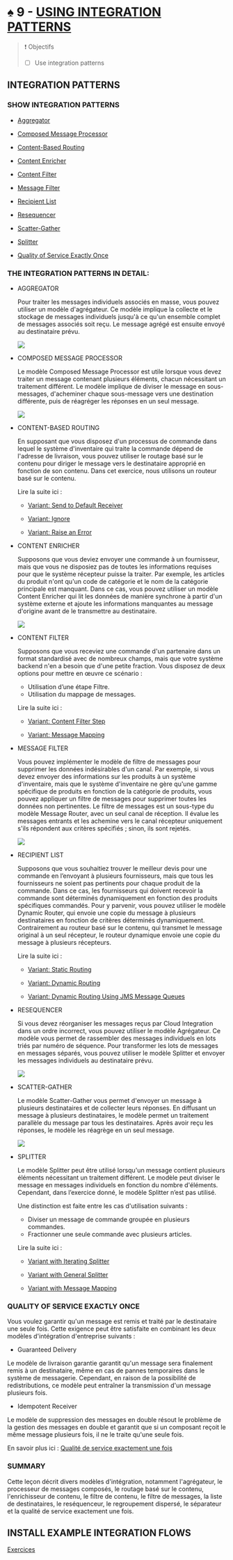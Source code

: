# ♠ 9 - [USING INTEGRATION PATTERNS](https://learning.sap.com/learning-journeys/developing-with-sap-integration-suite/using-adapter-inbound-security_cae0d690-8bda-4fc5-a45f-7b24b2134d26)

> :exclamation: Objectifs
>
> - [ ] Use integration patterns

## INTEGRATION PATTERNS

### SHOW INTEGRATION PATTERNS

- [Aggregator](https://help.sap.com/docs/CLOUD_INTEGRATION/368c481cd6954bdfa5d0435479fd4eaf/5f5e01bfa534465eab55c8751f72a5bc.html?locale=en-US)

- [Composed Message Processor](https://help.sap.com/docs/CLOUD_INTEGRATION/368c481cd6954bdfa5d0435479fd4eaf/353a11956dbc43d8a6146330e16680e4.html?locale=en-US)

- [Content-Based Routing](https://help.sap.com/docs/CLOUD_INTEGRATION/368c481cd6954bdfa5d0435479fd4eaf/90f35f3d4fa740a28c49ab2b85940609.html?locale=en-US)

- [Content Enricher](https://help.sap.com/docs/CLOUD_INTEGRATION/368c481cd6954bdfa5d0435479fd4eaf/0e7ba7fc4d4b4f47ab84ad6ce0d1a8ec.html?locale=en-US)

- [Content Filter](https://help.sap.com/docs/CLOUD_INTEGRATION/368c481cd6954bdfa5d0435479fd4eaf/6fd4a865c9f3456ea452e6b3da4715f6.html?locale=en-US)

- [Message Filter](https://help.sap.com/docs/CLOUD_INTEGRATION/368c481cd6954bdfa5d0435479fd4eaf/bd523460894744a8be6b7bbe3351f795.html?locale=en-US)

- [Recipient List](https://help.sap.com/docs/CLOUD_INTEGRATION/368c481cd6954bdfa5d0435479fd4eaf/06594b982e86462ab371993fb66c3a37.html?locale=en-US)

- [Resequencer](https://help.sap.com/docs/CLOUD_INTEGRATION/368c481cd6954bdfa5d0435479fd4eaf/068cfc7cdaf54d71a51726dff203da5b.html?locale=en-US)

- [Scatter-Gather](https://help.sap.com/docs/CLOUD_INTEGRATION/368c481cd6954bdfa5d0435479fd4eaf/987eef23b2544f79b500b4e6e3bb4616.html?locale=en-US)

- [Splitter](https://help.sap.com/docs/CLOUD_INTEGRATION/368c481cd6954bdfa5d0435479fd4eaf/4b475eaac3de4ef1a9f434fd13cbb709.html?locale=en-US)

- [Quality of Service Exactly Once](https://help.sap.com/docs/CLOUD_INTEGRATION/368c481cd6954bdfa5d0435479fd4eaf/f96cf276c37d424f9a5b3e63778cf0ae.html?locale=en-US)

### THE INTEGRATION PATTERNS IN DETAIL:

- AGGREGATOR

  Pour traiter les messages individuels associés en masse, vous pouvez utiliser un modèle d'agrégateur. Ce modèle implique la collecte et le stockage de messages individuels jusqu'à ce qu'un ensemble complet de messages associés soit reçu. Le message agrégé est ensuite envoyé au destinataire prévu.

  ![](./RESSOURCES/CLD900_20_U5L9_001_scr.png)

- COMPOSED MESSAGE PROCESSOR

  Le modèle Composed Message Processor est utile lorsque vous devez traiter un message contenant plusieurs éléments, chacun nécessitant un traitement différent. Le modèle implique de diviser le message en sous-messages, d'acheminer chaque sous-message vers une destination différente, puis de réagréger les réponses en un seul message.

  ![](./RESSOURCES/CLD900_20_U5L9_002_scr.png)

- CONTENT-BASED ROUTING

  En supposant que vous disposez d'un processus de commande dans lequel le système d'inventaire qui traite la commande dépend de l'adresse de livraison, vous pouvez utiliser le routage basé sur le contenu pour diriger le message vers le destinataire approprié en fonction de son contenu. Dans cet exercice, nous utilisons un routeur basé sur le contenu.

  Lire la suite ici :

  - [Variant: Send to Default Receiver](https://help.sap.com/docs/CLOUD_INTEGRATION/368c481cd6954bdfa5d0435479fd4eaf/7ba1864526814e72adef9c96f79d319f.html?locale=en-US)

  - [Variant: Ignore](https://help.sap.com/docs/CLOUD_INTEGRATION/368c481cd6954bdfa5d0435479fd4eaf/4998bd8aaed349c188a170e8d4eb7b63.html?locale=en-US)

  - [Variant: Raise an Error](https://help.sap.com/docs/CLOUD_INTEGRATION/368c481cd6954bdfa5d0435479fd4eaf/b1148e9eeb724c9aafa6ca25bc3c03f4.html?locale=en-US)

- CONTENT ENRICHER

  Supposons que vous deviez envoyer une commande à un fournisseur, mais que vous ne disposiez pas de toutes les informations requises pour que le système récepteur puisse la traiter. Par exemple, les articles du produit n'ont qu'un code de catégorie et le nom de la catégorie principale est manquant. Dans ce cas, vous pouvez utiliser un modèle Content Enricher qui lit les données de manière synchrone à partir d'un système externe et ajoute les informations manquantes au message d'origine avant de le transmettre au destinataire.

  ![](./RESSOURCES/CLD900_20_U5L9_003_scr.png)

- CONTENT FILTER

  Supposons que vous receviez une commande d'un partenaire dans un format standardisé avec de nombreux champs, mais que votre système backend n'en a besoin que d'une petite fraction. Vous disposez de deux options pour mettre en œuvre ce scénario :

  - Utilisation d’une étape Filtre.
  - Utilisation du mappage de messages.

  Lire la suite ici :

  - [Variant: Content Filter Step](https://help.sap.com/docs/CLOUD_INTEGRATION/368c481cd6954bdfa5d0435479fd4eaf/239d8f86f2e64a3c998b4c2d8ede52ce.html?locale=en-US)

  - [Variant: Message Mapping](https://help.sap.com/docs/CLOUD_INTEGRATION/368c481cd6954bdfa5d0435479fd4eaf/85571e200d514723a9e4b552db2ccf7a.html?locale=en-US)

- MESSAGE FILTER

  Vous pouvez implémenter le modèle de filtre de messages pour supprimer les données indésirables d'un canal. Par exemple, si vous devez envoyer des informations sur les produits à un système d'inventaire, mais que le système d'inventaire ne gère qu'une gamme spécifique de produits en fonction de la catégorie de produits, vous pouvez appliquer un filtre de messages pour supprimer toutes les données non pertinentes. Le filtre de messages est un sous-type du modèle Message Router, avec un seul canal de réception. Il évalue les messages entrants et les achemine vers le canal récepteur uniquement s'ils répondent aux critères spécifiés ; sinon, ils sont rejetés.

  ![](./RESSOURCES/CLD900_20_U5L9_004_scr.png)

- RECIPIENT LIST

  Supposons que vous souhaitiez trouver le meilleur devis pour une commande en l’envoyant à plusieurs fournisseurs, mais que tous les fournisseurs ne soient pas pertinents pour chaque produit de la commande. Dans ce cas, les fournisseurs qui doivent recevoir la commande sont déterminés dynamiquement en fonction des produits spécifiques commandés. Pour y parvenir, vous pouvez utiliser le modèle Dynamic Router, qui envoie une copie du message à plusieurs destinataires en fonction de critères déterminés dynamiquement. Contrairement au routeur basé sur le contenu, qui transmet le message original à un seul récepteur, le routeur dynamique envoie une copie du message à plusieurs récepteurs.

  Lire la suite ici :

  - [Variant: Static Routing](https://help.sap.com/docs/CLOUD_INTEGRATION/368c481cd6954bdfa5d0435479fd4eaf/b71529f0cf714cc4abda84bf607277b5.html?locale=en-US)

  - [Variant: Dynamic Routing](https://help.sap.com/docs/CLOUD_INTEGRATION/368c481cd6954bdfa5d0435479fd4eaf/d241c776e0e84368b4e37546377c5ec6.html?locale=en-US)

  - [Variant: Dynamic Routing Using JMS Message Queues](https://help.sap.com/docs/CLOUD_INTEGRATION/368c481cd6954bdfa5d0435479fd4eaf/27c247e016184cee97581fbaa53359f7.html?locale=en-US)

- RESEQUENCER

  Si vous devez réorganiser les messages reçus par Cloud Integration dans un ordre incorrect, vous pouvez utiliser le modèle Agrégateur. Ce modèle vous permet de rassembler des messages individuels en lots triés par numéro de séquence. Pour transformer les lots de messages en messages séparés, vous pouvez utiliser le modèle Splitter et envoyer les messages individuels au destinataire prévu.

  ![](./RESSOURCES/CLD900_20_U5L9_005_scr.png)

- SCATTER-GATHER

  Le modèle Scatter-Gather vous permet d'envoyer un message à plusieurs destinataires et de collecter leurs réponses. En diffusant un message à plusieurs destinataires, le modèle permet un traitement parallèle du message par tous les destinataires. Après avoir reçu les réponses, le modèle les réagrège en un seul message.

  ![](./RESSOURCES/CLD900_20_U5L9_006_scr.png)

- SPLITTER

  Le modèle Splitter peut être utilisé lorsqu'un message contient plusieurs éléments nécessitant un traitement différent. Le modèle peut diviser le message en messages individuels en fonction du nombre d'éléments. Cependant, dans l’exercice donné, le modèle Splitter n’est pas utilisé.

  Une distinction est faite entre les cas d'utilisation suivants :

  - Diviser un message de commande groupée en plusieurs commandes.
  - Fractionner une seule commande avec plusieurs articles.

  Lire la suite ici :

  - [Variant with Iterating Splitter](https://help.sap.com/docs/CLOUD_INTEGRATION/368c481cd6954bdfa5d0435479fd4eaf/24f9f29ad45849af978c17de4789842a.html?locale=en-US)

  - [Variant with General Splitter](https://help.sap.com/docs/CLOUD_INTEGRATION/368c481cd6954bdfa5d0435479fd4eaf/cba1ecb0f88a4a3c862c3cadd0403f6e.html?locale=en-US)

  - [Variant with Message Mapping](https://help.sap.com/docs/CLOUD_INTEGRATION/368c481cd6954bdfa5d0435479fd4eaf/f6bb2b7d6860418bbe4c0c40e5cacecd.html?locale=en-US)

### QUALITY OF SERVICE EXACTLY ONCE

Vous voulez garantir qu'un message est remis et traité par le destinataire une seule fois. Cette exigence peut être satisfaite en combinant les deux modèles d'intégration d'entreprise suivants :

- Guaranteed Delivery

Le modèle de livraison garantie garantit qu'un message sera finalement remis à un destinataire, même en cas de pannes temporaires dans le système de messagerie. Cependant, en raison de la possibilité de redistributions, ce modèle peut entraîner la transmission d'un message plusieurs fois.

- Idempotent Receiver

Le modèle de suppression des messages en double résout le problème de la gestion des messages en double et garantit que si un composant reçoit le même message plusieurs fois, il ne le traite qu'une seule fois.

En savoir plus ici : [Qualité de service exactement une fois](https://help.sap.com/docs/CLOUD_INTEGRATION/368c481cd6954bdfa5d0435479fd4eaf/f96cf276c37d424f9a5b3e63778cf0ae.html?locale=en-US)

### SUMMARY

Cette leçon décrit divers modèles d'intégration, notamment l'agrégateur, le processeur de messages composés, le routage basé sur le contenu, l'enrichisseur de contenu, le filtre de contenu, le filtre de messages, la liste de destinataires, le reséquenceur, le regroupement dispersé, le séparateur et la qualité de service exactement une fois.

## INSTALL EXAMPLE INTEGRATION FLOWS

[Exercices](https://learning.sap.com/learning-journeys/developing-with-sap-integration-suite/using-integration-patterns_fdd8f683-da3d-4abe-a29d-a6f6fd06cc14)
